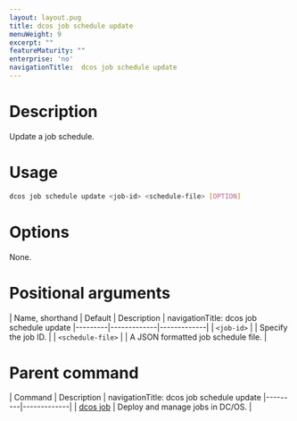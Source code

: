 ```yaml
---
layout: layout.pug
title: dcos job schedule update
menuWeight: 9
excerpt: ""
featureMaturity: ""
enterprise: 'no'
navigationTitle:  dcos job schedule update
---
```


<!-- This source repo for this topic is https://github.com/dcos/dcos-docs -->

    
# Description
Update a job schedule.

# Usage

```bash
dcos job schedule update <job-id> <schedule-file> [OPTION]
```

# Options

None.

# Positional arguments

| Name, shorthand | Default | Description |
navigationTitle:  dcos job schedule update
|---------|-------------|-------------|
| `<job-id>`   |             |  Specify the job ID. |
| `<schedule-file>`   |             |  A JSON formatted job schedule file. |

# Parent command

| Command | Description |
navigationTitle:  dcos job schedule update
|---------|-------------|
| [dcos job](/docs/1.9/cli/command-reference/dcos-job/) |  Deploy and manage jobs in DC/OS. |

<!-- # Examples -->
